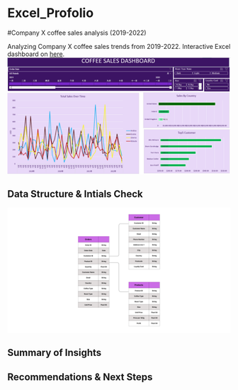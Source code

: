 # Excel_Profolio
#Company X coffee sales analysis (2019-2022)

Analyzing Company X coffee sales trends from 2019-2022. Interactive Excel dashboard on [here](Profolio_Excel.xlsx).
![Excel Dashboard Preview](Dashboard.png)  

## Data Structure & Intials Check
![Dimensions Preview](Excel_Dimensions.png)  

## Summary of Insights

## Recommendations & Next Steps





